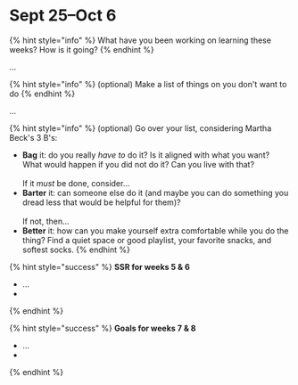 # Sept 25–Oct 6

{% hint style="info" %}
What have you been working on learning these weeks? How is it going?
{% endhint %}

...

{% hint style="info" %}
(optional) Make a list of things on you don't want to do&#x20;
{% endhint %}

...

{% hint style="info" %}
(optional) Go over your list, considering Martha Beck's 3 B's:

* **Bag** it: do you really _have to_ do it? Is it aligned with what you want? What would happen if you did not do it? Can you live with that?\
  \
  If it _must_ be done, consider...
* **Barter** it: can someone else do it (and maybe you can do something you dread less that would be helpful for them)? \
  \
  If not, then...
* **Better** it: how can you make yourself extra comfortable while you do the thing? Find a quiet space or good playlist, your favorite snacks, and softest socks.
{% endhint %}

{% hint style="success" %}
**SSR for weeks 5 & 6**

* ...
*
{% endhint %}

{% hint style="success" %}
**Goals for weeks 7 & 8**

* ...
*
{% endhint %}

